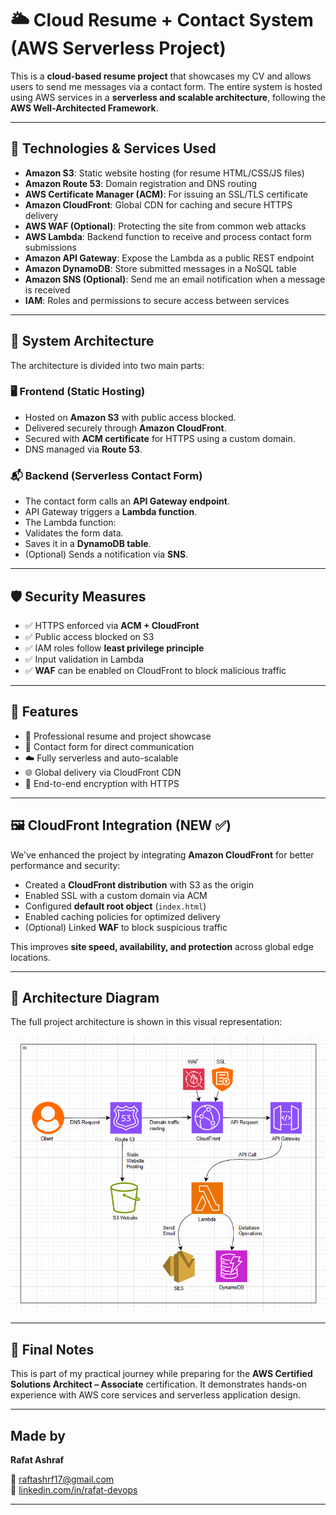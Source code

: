 # 🌥️ Cloud Resume + Contact System (AWS Serverless Project)

This is a **cloud-based resume project** that showcases my CV and allows users to send me messages via a contact form. The entire system is hosted using AWS services in a **serverless and scalable architecture**, following the **AWS Well-Architected Framework**.

---

## 🔧 Technologies & Services Used

- **Amazon S3**: Static website hosting (for resume HTML/CSS/JS files)
- **Amazon Route 53**: Domain registration and DNS routing
- **AWS Certificate Manager (ACM)**: For issuing an SSL/TLS certificate
- **Amazon CloudFront**: Global CDN for caching and secure HTTPS delivery
- **AWS WAF (Optional)**: Protecting the site from common web attacks
- **AWS Lambda**: Backend function to receive and process contact form submissions
- **Amazon API Gateway**: Expose the Lambda as a public REST endpoint
- **Amazon DynamoDB**: Store submitted messages in a NoSQL table
- **Amazon SNS (Optional)**: Send me an email notification when a message is received
- **IAM**: Roles and permissions to secure access between services

---

## 🧠 System Architecture

The architecture is divided into two main parts:

### 🖥️ Frontend (Static Hosting)

- Hosted on **Amazon S3** with public access blocked.
- Delivered securely through **Amazon CloudFront**.
- Secured with **ACM certificate** for HTTPS using a custom domain.
- DNS managed via **Route 53**.

### 📬 Backend (Serverless Contact Form)

- The contact form calls an **API Gateway endpoint**.
- API Gateway triggers a **Lambda function**.
- The Lambda function:
- Validates the form data.
- Saves it in a **DynamoDB table**.
- (Optional) Sends a notification via **SNS**.

---

## 🛡️ Security Measures

- ✅ HTTPS enforced via **ACM + CloudFront**  
- ✅ Public access blocked on S3  
- ✅ IAM roles follow **least privilege principle**  
- ✅ Input validation in Lambda  
- ✅ **WAF** can be enabled on CloudFront to block malicious traffic

---

## 🎯 Features

- 🧾 Professional resume and project showcase
- 📩 Contact form for direct communication
- ☁️ Fully serverless and auto-scalable
- 🌐 Global delivery via CloudFront CDN
- 🔐 End-to-end encryption with HTTPS

---

## 🖼️ CloudFront Integration (NEW ✅)

We've enhanced the project by integrating **Amazon CloudFront** for better performance and security:

- Created a **CloudFront distribution** with S3 as the origin
- Enabled SSL with a custom domain via ACM
- Configured **default root object** (`index.html`)
- Enabled caching policies for optimized delivery
- (Optional) Linked **WAF** to block suspicious traffic

This improves **site speed, availability, and protection** across global edge locations.

---

## 📸 Architecture Diagram

The full project architecture is shown in this visual representation:

![Architecture Diagram](./Diagram.png)

---

## 🏁 Final Notes

This is part of my practical journey while preparing for the **AWS Certified Solutions Architect – Associate** certification. It demonstrates hands-on experience with AWS core services and serverless application design.

---

## Made by

**Rafat Ashraf**  

📧 raftashrf17@gmail.com  
🔗 [linkedin.com/in/rafat-devops](https://linkedin.com/in/rafat-devops)

---
